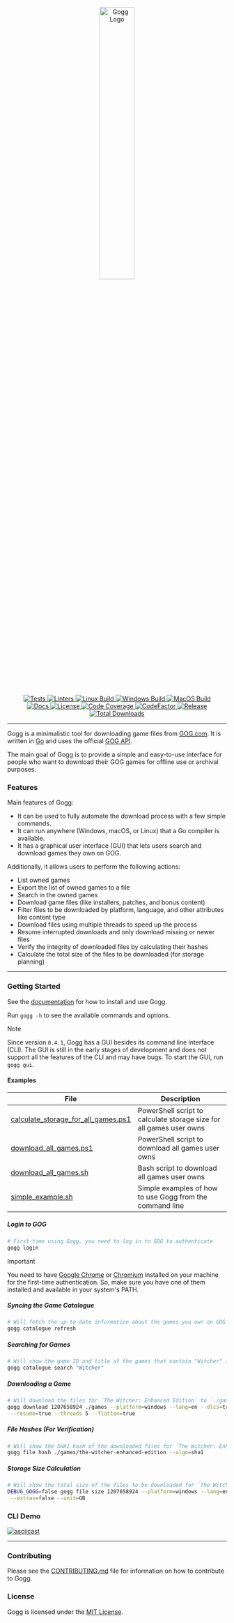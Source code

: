 <div align="center">
  <picture>
    <img alt="Gogg Logo" src="logo.jpeg" height="40%" width="40%">
  </picture>
</div>
<br>

<div align="center">
    <a href="https://github.com/habedi/gogg/actions/workflows/tests.yml">
        <img src="https://img.shields.io/github/actions/workflow/status/habedi/gogg/tests.yml?label=tests&style=flat&labelColor=555555&logo=github" alt="Tests">
    </a>
    <a href="https://github.com/habedi/gogg/actions/workflows/lints.yml">
        <img src="https://img.shields.io/github/actions/workflow/status/habedi/gogg/lints.yml?label=linters&style=flat&labelColor=555555&logo=github" alt="Linters">
    </a>
    <a href="https://github.com/habedi/gogg/actions/workflows/build_linux.yml">
        <img src="https://img.shields.io/github/actions/workflow/status/habedi/gogg/build_linux.yml?label=linux%20build&style=flat&labelColor=555555&logo=linux" alt="Linux Build">
    </a>
    <a href="https://github.com/habedi/gogg/actions/workflows/build_windows.yml">
        <img src="https://img.shields.io/github/actions/workflow/status/habedi/gogg/build_windows.yml?label=windows%20build&style=flat&labelColor=555555&logo=github" alt="Windows Build">
    </a>
    <a href="https://github.com/habedi/gogg/actions/workflows/build_macos.yml">
        <img src="https://img.shields.io/github/actions/workflow/status/habedi/gogg/build_macos.yml?label=macos%20build&style=flat&labelColor=555555&logo=apple" alt="MacOS Build">
    </a>
    <br>
    <a href="docs">
        <img src="https://img.shields.io/badge/docs-latest-3776ab?style=flat&labelColor=555555&logo=readthedocs" alt="Docs">
    </a>
    <a href="https://github.com/habedi/gogg">
        <img src="https://img.shields.io/badge/license-MIT-007ec6?style=flat&labelColor=555555&logo=open-source-initiative" alt="License">
    </a>
    <a href="https://codecov.io/gh/habedi/gogg">
        <img src="https://img.shields.io/codecov/c/github/habedi/gogg?style=flat&labelColor=555555&logo=codecov" alt="Code Coverage">
    </a>
    <a href="https://www.codefactor.io/repository/github/habedi/gogg">
        <img src="https://img.shields.io/codefactor/grade/github/habedi/gogg?style=flat&labelColor=555555&logo=codefactor" alt="CodeFactor">
    </a>
    <a href="https://github.com/habedi/gogg/releases/latest">
        <img src="https://img.shields.io/github/release/habedi/gogg.svg?style=flat&labelColor=555555&logo=github" alt="Release">
    </a>
    <a href="https://github.com/habedi/gogg/releases">
        <img src="https://img.shields.io/github/downloads/habedi/gogg/total.svg?style=flat&labelColor=555555&logo=github" alt="Total Downloads">
    </a>
</div>

---

Gogg is a minimalistic tool for downloading game files from [GOG.com](https://www.gog.com/).
It is written in [Go](https://golang.org/) and uses the
official [GOG API](https://gogapidocs.readthedocs.io/en/latest/index.html).

The main goal of Gogg is to provide a simple and easy-to-use interface for people who want to download their GOG games
for offline use or archival purposes.

### Features

Main features of Gogg:

- It can be used to fully automate the download process with a few simple commands.
- It can run anywhere (Windows, macOS, or Linux) that a Go compiler is available.
- It has a graphical user interface (GUI) that lets users search and download games they own on GOG.

Additionally, it allows users to perform the following actions:

- List owned games
- Export the list of owned games to a file
- Search in the owned games
- Download game files (like installers, patches, and bonus content)
- Filter files to be downloaded by platform, language, and other attributes like content type
- Download files using multiple threads to speed up the process
- Resume interrupted downloads and only download missing or newer files
- Verify the integrity of downloaded files by calculating their hashes
- Calculate the total size of the files to be downloaded (for storage planning)

---

### Getting Started

See the [documentation](docs/README.md) for how to install and use Gogg.

Run `gogg -h` to see the available commands and options.

> [!NOTE]
> Since version `0.4.1`, Gogg has a GUI besides its command line interface (CLI).
> The GUI is still in the early stages of development and does not support all the features of the CLI and may have
> bugs.
> To start the GUI, run `gogg gui`.

#### Examples

| File                                                                                     | Description                                                         |
|------------------------------------------------------------------------------------------|---------------------------------------------------------------------|
| [calculate_storage_for_all_games.ps1](docs/examples/calculate_storage_for_all_games.ps1) | PowerShell script to calculate storage size for all games user owns |
| [download_all_games.ps1](docs/examples/download_all_games.ps1)                           | PowerShell script to download all games user owns                   |
| [download_all_games.sh](docs/examples/download_all_games.sh)                             | Bash script to download all games user owns                         |
| [simple_example.sh](docs/examples/simple_example.sh)                                     | Simple examples of how to use Gogg from the command line            |

##### Login to GOG

```bash
# First-time using Gogg, you need to log in to GOG to authenticate
gogg login
```

> [!IMPORTANT]
> You need to have [Google Chrome](https://www.google.com/chrome/) or [Chromium](https://www.chromium.org/) installed on
> your machine for the first-time authentication.
> So, make sure you have one of them installed and available in your system's PATH.

##### Syncing the Game Catalogue

```bash
# Will fetch the up-to-date information about the games you own on GOG
gogg catalogue refresh
```

##### Searching for Games

```bash
# Will show the game ID and title of the games that contain "Witcher" in their title
gogg catalogue search "Witcher"
```

##### Downloading a Game

```bash
# Will download the files for `The Witcher: Enhanced Edition` to `./games` directory (without extra content)
gogg download 1207658924 ./games --platform=windows --lang=en --dlcs=true --extras=false \
 --resume=true --threads 5 --flatten=true
```

##### File Hashes (For Verification)

```bash
# Will show the SHA1 hash of the downloaded files for `The Witcher: Enhanced Edition`
gogg file hash ./games/the-witcher-enhanced-edition --algo=sha1
```

##### Storage Size Calculation

```bash
# Will show the total size of the files to be downloaded for `The Witcher: Enhanced Edition`
DEBUG_GOGG=false gogg file size 1207658924 --platform=windows --lang=en --dlcs=true \
 --extras=false --unit=GB
```

### CLI Demo

[![asciicast](https://asciinema.org/a/kXMGRUUV149R37IEmZKtTH7nI.svg)](https://asciinema.org/a/kXMGRUUV149R37IEmZKtTH7nI)

---

### Contributing

Please see the [CONTRIBUTING.md](CONTRIBUTING.md) file for information on how to contribute to Gogg.

### License

Gogg is licensed under the [MIT License](LICENSE).
